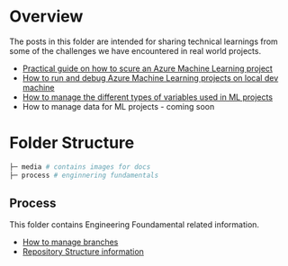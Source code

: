 # Overview

The posts in this folder are intended for sharing technical learnings from some of the  challenges we have encountered in real world projects.

* [Practical guide on how to scure an Azure Machine Learning project](azureml-security.md)
* [How to run and debug Azure Machine Learning projects on local dev machine](local-development.md)
* [How to manage the different types of variables used in ML projects](variable-management.md)
* How to manage data for ML projects - coming soon

# Folder Structure

```bash
├─ media # contains images for docs
├─ process # enginnering fundamentals 
```

## Process

This folder contains Engineering Foundamental related information.

- [How to manage branches](process/BranchStrategy.md)
- [Repository Structure information](process/RepositoryStructure.md)

